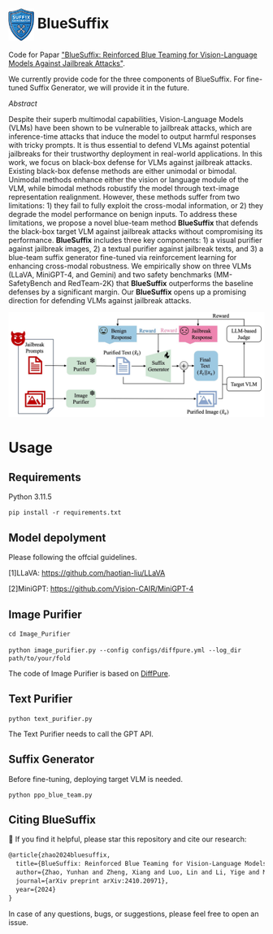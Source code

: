 # <img src="./generator.jpg" alt="Logo" width="50" style="vertical-align: middle;"> BlueSuffix


Code for Papar ["BlueSuffix: Reinforced Blue Teaming for Vision-Language Models Against Jailbreak Attacks"](https://arxiv.org/abs/2410.20971). 

We currently provide code for the three components of BlueSuffix. For fine-tuned Suffix Generator, we will provide it in the future.

*Abstract*

Despite their superb multimodal capabilities, Vision-Language Models (VLMs) have been shown to be vulnerable to jailbreak attacks, which are inference-time attacks that induce the model to output harmful responses with tricky prompts. It is thus essential to defend VLMs against potential jailbreaks for their trustworthy deployment in real-world applications. In this work, we focus on black-box defense for VLMs against jailbreak attacks. Existing black-box defense methods are either unimodal or bimodal. Unimodal methods enhance either the vision or language module of the VLM, while bimodal methods robustify the model through text-image representation realignment. However, these methods suffer from two limitations: 1) they fail to fully exploit the cross-modal information, or 2) they degrade the model performance on benign inputs. To address these limitations, we propose a novel blue-team method **BlueSuffix** that defends the black-box target VLM against jailbreak attacks without compromising its performance. **BlueSuffix** includes three key components: 1) a visual purifier against jailbreak images, 2) a textual purifier against jailbreak texts, and 3) a blue-team suffix generator fine-tuned via reinforcement learning for enhancing cross-modal robustness. We empirically show on three VLMs (LLaVA, MiniGPT-4, and Gemini) and two safety benchmarks (MM-SafetyBench and RedTeam-2K) that **BlueSuffix** outperforms the baseline defenses by a significant margin. Our **BlueSuffix** opens up a promising direction for defending VLMs against jailbreak attacks.

![BlueSuffix](./framework.jpg)

# Usage

## Requirements

Python 3.11.5

```
pip install -r requirements.txt
```

## Model depolyment

Please following the offcial guidelines.

[1]LLaVA: https://github.com/haotian-liu/LLaVA

[2]MiniGPT: https://github.com/Vision-CAIR/MiniGPT-4

## Image Purifier

```
cd Image_Purifier

python image_purifier.py --config configs/diffpure.yml --log_dir path/to/your/fold
```
The code of Image Purifier is based on [DiffPure](https://github.com/NVlabs/DiffPure).

## Text Purifier

```
python text_purifier.py
```
The Text Purifier needs to call the GPT API.

## Suffix Generator
Before fine-tuning, deploying target VLM is needed.

```
python ppo_blue_team.py
```

## Citing BlueSuffix
🌟 If you find it helpful, please star this repository and cite our research:
```tex
@article{zhao2024bluesuffix,
  title={BlueSuffix: Reinforced Blue Teaming for Vision-Language Models Against Jailbreak Attacks},
  author={Zhao, Yunhan and Zheng, Xiang and Luo, Lin and Li, Yige and Ma, Xingjun and Jiang, Yu-Gang},
  journal={arXiv preprint arXiv:2410.20971},
  year={2024}
}
```
In case of any questions, bugs, or suggestions, please feel free to open an issue.

